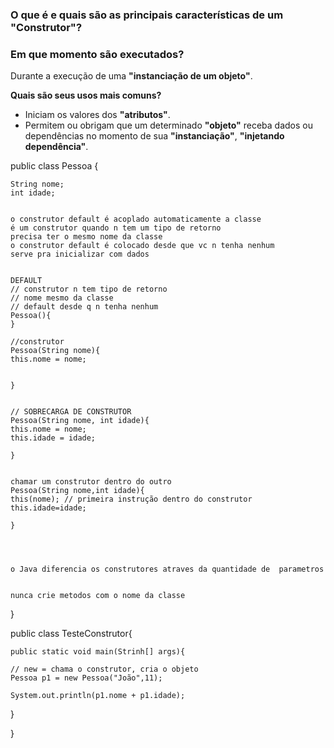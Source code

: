 ### **O que é e quais são as principais características de um "Construtor"?**

### **Em que momento  são executados?**
Durante a execução de uma **"instanciação de um objeto"**.

**Quais são seus usos mais comuns?**

* Iniciam os valores dos **"atributos"**.
* Permitem ou obrigam que um determinado **"objeto"** receba dados ou dependências no momento de sua **"instanciação"**, **"injetando dependência"**.















public class Pessoa {

```
String nome;
int idade;


o construtor default é acoplado automaticamente a classe
é um construtor quando n tem um tipo de retorno
precisa ter o mesmo nome da classe
o construtor default é colocado desde que vc n tenha nenhum
serve pra inicializar com dados


DEFAULT
// construtor n tem tipo de retorno
// nome mesmo da classe
// default desde q n tenha nenhum
Pessoa(){
}

//construtor
Pessoa(String nome){
this.nome = nome;


}


// SOBRECARGA DE CONSTRUTOR
Pessoa(String nome, int idade){
this.nome = nome;
this.idade = idade;

}


chamar um construtor dentro do outro
Pessoa(String nome,int idade){
this(nome); // primeira instrução dentro do construtor
this.idade=idade;

}




o Java diferencia os construtores atraves da quantidade de 	parametros


nunca crie metodos com o nome da classe
```

}

public class TesteConstrutor{

```
public static void main(Strinh[] args){

// new = chama o construtor, cria o objeto
Pessoa p1 = new Pessoa("João",11);

System.out.println(p1.nome + p1.idade);
```



}

}